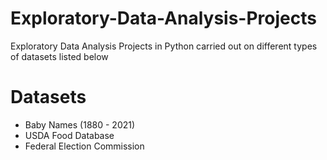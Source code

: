 # Exploratory-Data-Analysis-Projects
Exploratory Data Analysis Projects in Python carried out on different types of datasets listed below

# Datasets
* Baby Names (1880 - 2021)
* USDA Food Database
* Federal Election Commission
